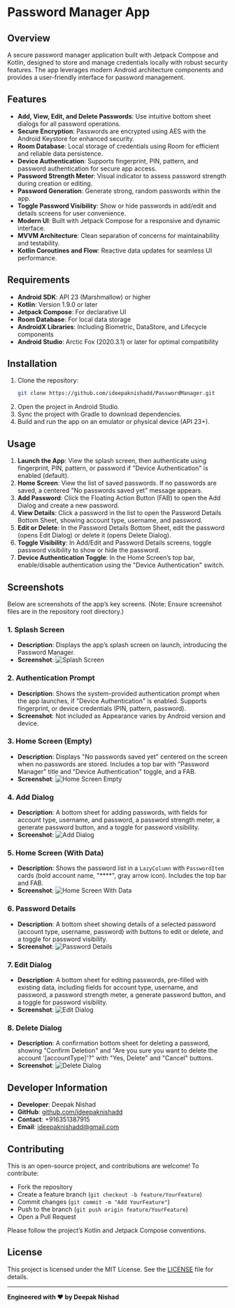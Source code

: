 # Password Manager App

## Overview
A secure password manager application built with Jetpack Compose and Kotlin, designed to store and manage credentials locally with robust security features. The app leverages modern Android architecture components and provides a user-friendly interface for password management.

## Features
- **Add, View, Edit, and Delete Passwords**: Use intuitive bottom sheet dialogs for all password operations.
- **Secure Encryption**: Passwords are encrypted using AES with the Android Keystore for enhanced security.
- **Room Database**: Local storage of credentials using Room for efficient and reliable data persistence.
- **Device Authentication**: Supports fingerprint, PIN, pattern, and password authentication for secure app access.
- **Password Strength Meter**: Visual indicator to assess password strength during creation or editing.
- **Password Generation**: Generate strong, random passwords within the app.
- **Toggle Password Visibility**: Show or hide passwords in add/edit and details screens for user convenience.
- **Modern UI**: Built with Jetpack Compose for a responsive and dynamic interface.
- **MVVM Architecture**: Clean separation of concerns for maintainability and testability.
- **Kotlin Coroutines and Flow**: Reactive data updates for seamless UI performance.

## Requirements
- **Android SDK**: API 23 (Marshmallow) or higher
- **Kotlin**: Version 1.9.0 or later
- **Jetpack Compose**: For declarative UI
- **Room Database**: For local data storage
- **AndroidX Libraries**: Including Biometric, DataStore, and Lifecycle components
- **Android Studio**: Arctic Fox (2020.3.1) or later for optimal compatibility

## Installation
1. Clone the repository:
   ```bash
   git clone https://github.com/ideepaknishadd/PasswordManager.git
   ```
2. Open the project in Android Studio.
3. Sync the project with Gradle to download dependencies.
4. Build and run the app on an emulator or physical device (API 23+).

## Usage
1. **Launch the App**: View the splash screen, then authenticate using fingerprint, PIN, pattern, or password if "Device Authentication" is enabled (default).
2. **Home Screen**: View the list of saved passwords. If no passwords are saved, a centered "No passwords saved yet" message appears.
3. **Add Password**: Click the Floating Action Button (FAB) to open the Add Dialog and create a new password.
4. **View Details**: Click a password in the list to open the Password Details Bottom Sheet, showing account type, username, and password.
5. **Edit or Delete**: In the Password Details Bottom Sheet, edit the password (opens Edit Dialog) or delete it (opens Delete Dialog).
6. **Toggle Visibility**: In Add/Edit and Password Details screens, toggle password visibility to show or hide the password.
7. **Device Authentication Toggle**: In the Home Screen’s top bar, enable/disable authentication using the "Device Authentication" switch.

## Screenshots

Below are screenshots of the app’s key screens. (Note: Ensure screenshot files are in the repository root directory.)

### 1. Splash Screen
- **Description**: Displays the app’s splash screen on launch, introducing the Password Manager.
- **Screenshot**: ![Splash Screen](screenshots/splash_screen.jpg)

### 2. Authentication Prompt
- **Description**: Shows the system-provided authentication prompt when the app launches, if "Device Authentication" is enabled. Supports fingerprint, or device credentials (PIN, pattern, password).
- **Screenshot**: Not included as Appearance varies by Android version and device.

### 3. Home Screen (Empty)
- **Description**: Displays "No passwords saved yet" centered on the screen when no passwords are stored. Includes a top bar with "Password Manager" title and "Device Authentication" toggle, and a FAB.
- **Screenshot**: ![Home Screen Empty](screenshots/home_screen_empty.jpg)

### 4. Add Dialog
- **Description**: A bottom sheet for adding passwords, with fields for account type, username, and password, a password strength meter, a generate password button, and a toggle for password visibility.
- **Screenshot**: ![Add Dialog](screenshots/add_dialog.jpg)

### 5. Home Screen (With Data)
- **Description**: Shows the password list in a `LazyColumn` with `PasswordItem` cards (bold account name, "****", gray arrow icon). Includes the top bar and FAB.
- **Screenshot**: ![Home Screen With Data](screenshots/home_screen_with_data.jpg)

### 6. Password Details
- **Description**: A bottom sheet showing details of a selected password (account type, username, password) with buttons to edit or delete, and a toggle for password visibility.
- **Screenshot**: ![Password Details](screenshots/password_details.jpg)

### 7. Edit Dialog
- **Description**: A bottom sheet for editing passwords, pre-filled with existing data, including fields for account type, username, and password, a password strength meter, a generate password button, and a toggle for password visibility.
- **Screenshot**: ![Edit Dialog](screenshots/edit_dialog.jpg)

### 8. Delete Dialog
- **Description**: A confirmation bottom sheet for deleting a password, showing "Confirm Deletion" and "Are you sure you want to delete the account '[accountType]'?" with "Yes, Delete" and "Cancel" buttons.
- **Screenshot**: ![Delete Dialog](screenshots/delete_dialog.jpg)

## Developer Information
- **Developer**: Deepak Nishad
- **GitHub**: [github.com/ideepaknishadd](https://github.com/ideepaknishadd)
- **Contact**: +916351387915
- **Email**: [ideepaknishadd@gmail.com](mailto:ideepaknishadd@gmail.com)

## Contributing
This is an open-source project, and contributions are welcome! To contribute:
- Fork the repository
- Create a feature branch (`git checkout -b feature/YourFeature`)
- Commit changes (`git commit -m "Add YourFeature"`)
- Push to the branch (`git push origin feature/YourFeature`)
- Open a Pull Request

Please follow the project’s Kotlin and Jetpack Compose conventions.

## License
This project is licensed under the MIT License. See the [LICENSE](LICENSE) file for details.

---

**Engineered with ❤️ by Deepak Nishad**